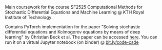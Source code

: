 Main coursework for the course SF2525 Computational Methods for Stochastic Differential Equations and Machine Learning @ KTH Royal Institute of Technology

Contains PyTorch implementation for the paper  "Solving stochastic differential equations and Kolmogorov equations by means of deep learning" by Christian Beck et al. The paper can be accessed [here](https://arxiv.org/pdf/1806.00421.pdf). You can run it on a virtual Jupyter notebook (on binder) @ [bit.ly/code-csde](https://bit.ly/code-csde)
